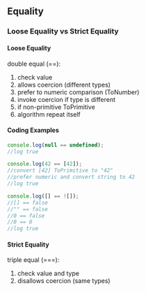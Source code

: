 ## Equality 

### Loose Equality vs Strict Equality 

#### Loose Equality 
double equal (==):
1. check value
2. allows coercion (different types)
3. prefer to numeric comparison (ToNumber)
4. invoke coercion if type is different
5. if non-primitive ToPrimitive
6. algorithm repeat itself
#### Coding Examples
```javascript
console.log(null == undefined);
//log true

console.log(42 == [42]); 
//convert [42] ToPrimitive to "42"
//prefer numeric and convert string to 42
//log true

console.log([] == ![]); 
//[] == false 
//"" == false
//0 == false
//0 == 0 
//log true
```

   
#### Strict Equality 
triple equal (===):
1. check value and type
2. disallows coercion (same types)


